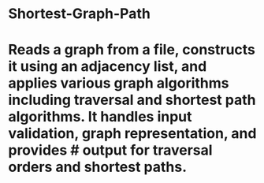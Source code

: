 # Shortest-Graph-Path
# Reads a graph from a file, constructs it using an adjacency list, and applies various graph algorithms including traversal and shortest path algorithms. It handles input validation, graph representation, and provides # output for traversal orders and shortest paths.
